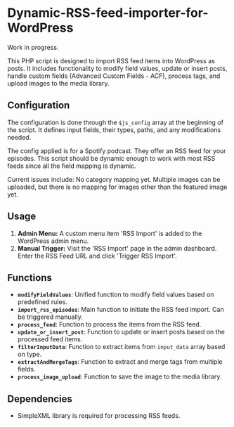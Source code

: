 # Dynamic-RSS-feed-importer-for-WordPress
Work in progress.

This PHP script is designed to import RSS feed items into WordPress as posts. It includes functionality to modify field values, update or insert posts, handle custom fields (Advanced Custom Fields - ACF), process tags, and upload images to the media library.

## Configuration

The configuration is done through the `$js_config` array at the beginning of the script. It defines input fields, their types, paths, and any modifications needed.

The config applied is for a Spotify podcast. They offer an RSS feed for your episodes. This script should be dynamic enough to work with most RSS feeds since all the field mapping is dynamic.

Current issues include:
No category mapping yet.
Multiple images can be uploaded, but there is no mapping for images other than the featured image yet.

## Usage

1. **Admin Menu:** A custom menu item 'RSS Import' is added to the WordPress admin menu.
2. **Manual Trigger:** Visit the 'RSS Import' page in the admin dashboard. Enter the RSS Feed URL and click 'Trigger RSS Import'.

## Functions

- **`modifyFieldValues`**: Unified function to modify field values based on predefined rules.
- **`import_rss_episodes`**: Main function to initiate the RSS feed import. Can be triggered manually.
- **`process_feed`**: Function to process the items from the RSS feed.
- **`update_or_insert_post`**: Function to update or insert posts based on the processed feed items.
- **`filterInputData`**: Function to extract items from `input_data` array based on type.
- **`extractAndMergeTags`**: Function to extract and merge tags from multiple fields.
- **`process_image_upload`**: Function to save the image to the media library.

## Dependencies

- SimpleXML library is required for processing RSS feeds.

